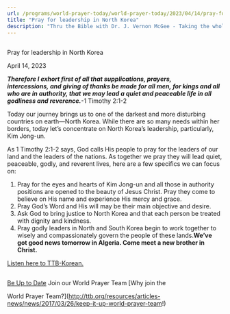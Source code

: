 ```yaml
---
url: /programs/world-prayer-today/world-prayer-today/2023/04/14/pray-for-leadership-in-north-korea
title: "Pray for leadership in North Korea"
description: "Thru the Bible with Dr. J. Vernon McGee - Taking the whole Word to the whole world"
---
```







## 
 Pray for leadership in North Korea


April 14, 2023




***Therefore I exhort first of all that supplications, prayers, intercessions, and giving of thanks be made for all men, for kings and all who are in authority, that we may lead a quiet and peaceable life in all godliness and reverence.***-1 Timothy 2:1-2

Today our journey brings us to one of the darkest and more disturbing countries on earth—North Korea. While there are so many needs within her borders, today let’s concentrate on North Korea’s leadership, particularly, Kim Jong-un.

As 1 Timothy 2:1-2 says, God calls His people to pray for the leaders of our land and the leaders of the nations. As together we pray they will lead quiet, peaceable, godly, and reverent lives, here are a few specifics we can focus on:

1. Pray for the eyes and hearts of Kim Jong-un and all those in authority positions are opened to the beauty of Jesus Christ. Pray they come to believe on His name and experience His mercy and grace.
1. Pray God’s Word and His will may be their main objective and desire.
1. Ask God to bring justice to North Korea and that each person be treated with dignity and kindness.
1. Pray godly leaders in North and South Korea begin to work together to wisely and compassionately govern the people of these lands.**We’ve got good news tomorrow in Algeria. Come meet a new brother in Christ.**

[Listen here to TTB-Korean.](https://ttb.twr.org/home/day,0411/language,KOR)







## 




[Be Up to Date](http://feeds.feedburner.com/WorldPrayerToday "World Prayer Today RSS Feed")
Join our World Prayer Team
[Why join the  

World Prayer Team?](http://ttb.org/resources/articles-news/news/2017/03/26/keep-it-up-world-prayer-team!)




